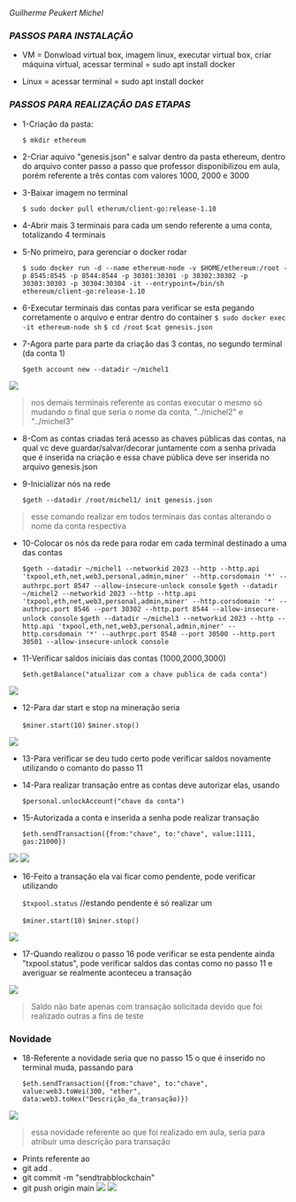 *Guilherme Peukert Michel*
### *PASSOS PARA INSTALAÇÃO*

- VM = Donwload virtual box, imagem linux, executar virtual box, criar máquina virtual, acessar terminal = sudo apt install docker

- Linux = acessar terminal = sudo apt install docker

### *PASSOS PARA REALIZAÇÃO DAS ETAPAS*

-  1-Criação da pasta:

	`$ mkdir ethereum`

- 2-Criar aquivo "genesis.json" e salvar dentro da pasta ethereum, dentro do arquivo conter passo a passo que professor disponibilizou em aula, porém referente a três contas com valores 1000, 2000 e 3000

- 3-Baixar imagem no terminal

	`$ sudo docker pull etherum/client-go:release-1.10`

- 4-Abrir mais 3 terminais para cada um sendo referente a uma conta, totalizando 4 terminais

- 5-No primeiro, para gerenciar o docker rodar

	`$ sudo docker run -d --name ethereum-node -v $HOME/ethereum:/root -p 8545:8545 -p 8544:8544 -p 30301:30301 -p 30302:30302 -p 30303:30303 -p 30304:30304 -it --entrypoint=/bin/sh ethereum/client-go:release-1.10`

- 6-Executar terminais das contas para verificar se esta pegando corretamente o arquivo e entrar dentro do container
	`$ sudo docker exec -it ethereum-node sh`
	`$ cd /root`
	`$cat genesis.json`

- 7-Agora parte para parte da criação das 3 contas, no segundo terminal (da conta 1)

	`$geth account new --datadir ~/michel1`

![](michel1.png)


>nos demais terminais referente as contas executar o mesmo só mudando o final que seria o nome da conta, "../michel2" e "../michel3"

- 8-Com as contas criadas terá acesso as chaves públicas das contas, na qual vc deve guardar/salvar/decorar juntamente com a senha privada que é inserida na criação e essa chave pública deve ser inserida no arquivo genesis.json

- 9-Inicializar nós na rede 

	`$geth --datadir /root/michel1/ init genesis.json`
>esse comando realizar em todos terminais das contas alterando o nome da conta respectiva

- 10-Colocar os nós da rede para rodar em cada terminal destinado a uma das contas

	`$geth --datadir ~/michel1 --networkid 2023 --http --http.api 'txpool,eth,net,web3,personal,admin,miner' --http.corsdomain '*' --authrpc.port 8547 --allow-insecure-unlock console`
	`$geth --datadir ~/michel2 --networkid 2023 --http --http.api 'txpool,eth,net,web3,personal,admin,miner' --http.corsdomain '*' --authrpc.port 8546 --port 30302 --http.port 8544 --allow-insecure-unlock console`
	`$geth --datadir ~/michel3 --networkid 2023 --http --http.api 'txpool,eth,net,web3,personal,admin,miner' --http.corsdomain '*' --authrpc.port 8548 --port 30500 --http.port 30501 --allow-insecure-unlock console`

- 11-Verificar saldos iniciais das contas (1000,2000,3000)

	`$eth.getBalance("atualizar com a chave publica de cada conta")`

![](saldoinicial.png)



- 12-Para dar start e stop na mineração seria 

	`$miner.start(10)`
	`$miner.stop()`


![](miner.png)

- 13-Para verificar se deu tudo certo pode verificar saldos novamente utilizando o comanto do passo 11

- 14-Para realizar transação entre as contas deve autorizar elas, usando

	`$personal.unlockAccount("chave da conta")`

- 15-Autorizada a conta e inserida a senha pode realizar transação

	`$eth.sendTransaction({from:"chave", to:"chave", value:1111, gas:21000})`


![](111.png)
![](222.png)

- 16-Feito a transação ela vai ficar como pendente, pode verificar utilizando

	`$txpool.status`
	//estando pendente é só realizar um 
	
	`$miner.start(10)`
	`$miner.stop()`


![](transacaopend.png)

- 17-Quando realizou o passo 16 pode verificar se esta pendente ainda "txpool.status", pode verificar saldos das contas como no passo 11 e averiguar se realmente aconteceu a transação

![](saldopos.png)

>Saldo não bate apenas com transação solicitada devido que foi realizado outras a fins de teste

### Novidade
- 18-Referente a novidade seria que no passo 15 o que é inserido no terminal muda, passando para 

	`$eth.sendTransaction({from:"chave", to:"chave", value:web3.toWei(300, "ether", data:web3.toHex("Descrição_da_transação)})`



![](novidad.png)


>essa novidade referente ao que foi realizado em aula, seria para atribuir uma descrição para transação 



- Prints referente ao 
 -  git add .
 - git commit -m "sendtrabblockchain"
 - git push origin main
 ![](commit.png)
 ![](push.png)


